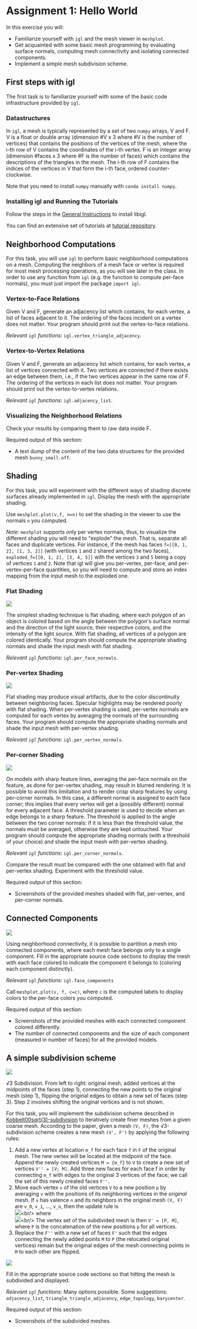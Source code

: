 # Assignment 1: Hello World


In this exercise you will:

 * Familiarize yourself with `igl` and the mesh viewer in `meshplot`.
 * Get acquainted with some basic mesh programming by evaluating surface normals, computing mesh connectivity and isolating connected components.
 * Implement a simple mesh subdivision scheme.


## First steps with igl
The first task is to familiarize yourself with some of the basic code infrastructure provided by `igl`.

### Datastructures
In `igl`, a mesh is typically represented by a set of two `numpy` arrays, V and F.
V is a float or double array (dimension #V x 3 where #V is the number of vertices) that
contains the positions of the vertices of the mesh, where the i-th row of V
contains the coordinates of the i-th vertex.
F is an integer array (dimension #faces x 3 where #F is the number of faces) which contains the
descriptions of the triangles in the mesh. The i-th row of F contains the indices of the vertices in V that form the i-th face, ordered counter-clockwise.

Note that you need to install `numpy` manually with `conda install numpy`.

### Installing igl and Running the Tutorials

Follow the steps in the [General Instructions](https://github.com/danielepanozzo/gp/blob/master/RULES.md) to install libigl.

You can find an extensive set of tutorials at [tutorial repository](https://github.com/libigl/libigl-python-bindings/tree/master/tutorial).


## Neighborhood Computations
For this task, you will use `igl` to perform basic neighborhood computations on a mesh.
Computing the neighbors of a mesh face or vertex is required for most mesh processing operations, as you will see later in the class.
In order to use any function from `igl` (e.g. the function to compute per-face normals),
you must just import the package `import igl`.

### Vertex-to-Face Relations
Given V and F, generate an adjacency list which contains, for each vertex, a
list of faces adjacent to it. The ordering of the faces incident on a vertex
does not matter. Your program should print out the vertex-to-face relations.

*Relevant `igl` functions:* `igl.vertex_triangle_adjacency`.

### Vertex-to-Vertex Relations
Given V and F, generate an adjacency list which contains, for each vertex, a
list of vertices connected with it. Two vertices are connected if there exists
an edge between them, i.e., if the two vertices appear in the same row of F. The
ordering of the vertices in each list does not matter.  Your program should
print out the vertex-to-vertex relations.

*Relevant `igl` functions:* `igl.adjacency_list`.


### Visualizing the Neighborhood Relations
Check your results by comparing them to raw data inside F.

Required output of this section:

 * A text dump of the content of the two data structures for the provided mesh `bunny_small.off`.

## Shading
For this task, you will experiment with the different ways of shading discrete surfaces already implemented in `igl`.
Display the mesh with the appropriate shading.

Use `meshplot.plot(v,f, n=n)` to set the shading in the viewer to use the normals `n` you computed.


*Note:* `meshplot` supports only per vertex normals, thus, to visualize the different shading you will need to "explode" the mesh. That is, separate all faces and duplicate vertices. For instance, if the mesh has faces `f=[[0, 1, 2], [1, 3, 2]]` (with vertices `1` and `2` shared among the two faces), `exploded_f=[[0, 1, 2], [3, 4, 5]]` with the vertices `3` and `5` being a copy of vertices `1` and `2`. Note that igl will give you per-vertex, per-face, and per-vertex-per-face quantities, so you will need to compute and store an index mapping from the input mesh to the exploded one.

### Flat Shading
![](img/face.png?raw=true)


The simplest shading technique is flat shading, where each polygon of an object
is colored based on the angle between the polygon's surface normal and the
direction of the light source, their respective colors, and the intensity of the
light source. With flat shading, all vertices of a polygon are colored
identically. Your program should compute the appropriate shading normals and shade
the input mesh with flat shading.

*Relevant `igl` functions:* `igl.per_face_normals`.


### Per-vertex Shading
![](img/vertex.png?raw=true)

Flat shading may produce visual artifacts, due to the color discontinuity
between neighboring faces. Specular highlights may be rendered poorly with flat
shading. When per-vertex shading is used, per-vertex normals are computed for
each vertex by averaging the normals of the surrounding faces. Your program
should compute the appropriate shading normals and shade the input mesh with
per-vertex shading.

*Relevant `igl` functions:* `igl.per_vertex_normals`.


### Per-corner Shading
![](img/corner.png?raw=true)

On models with sharp feature lines, averaging the per-face normals on the feature, as done for per-vertex shading, may result in blurred rendering. It is possible to avoid this limitation and to render crisp sharp features by using per-corner normals. In this case, a different normal is assigned to each face corner; this implies that every vertex will get a (possibly different) normal for every adjacent face. A threshold parameter is used to decide when an edge belongs to a sharp feature. The threshold is applied to the angle between the two corner normals: if it is less than the threshold value, the normals must be averaged, otherwise they are kept untouched.  Your program should compute the appropriate shading normals (with a threshold of your choice) and shade the input mesh with per-vertex shading.

*Relevant `igl` functions:* `igl.per_corner_normals`.

Compare the result must be compared with the one obtained with flat and per-vertex shading. Experiment with the threshold value.


Required output of this section:

 * Screenshots of the provided meshes shaded with flat, per-vertex, and per-corner normals.


## Connected Components
![](img/components.png?raw=true)

Using neighborhood connectivity, it is possible to partition a mesh into
connected components, where each mesh face belongs only to a single
component. Fill in the appropriate source code sections to display the mesh with each face colored to indicate the
component it belongs to (coloring each component distinctly).


*Relevant `igl` functions:* `igl.face_components`

Call `meshplot.plot(v, f, c=c)`, where `c` is the computed labels to display colors to the per-face colors you computed.


Required output of this section:

 * Screenshots of the provided meshes with each connected component colored differently.
 * The number of connected components and the size of each component (measured in number of faces) for all the provided models.



## A simple subdivision scheme

![](img/sqrt.png?raw=true)

√3 Subdivision. From left to right: original mesh, added
vertices at the midpoints of the faces (step 1), connecting the new points
to the original mesh (step 1), flipping the original edges to obtain a new
set of faces (step 3). Step 2 involves shifting the original vertices and is
not shown.

For this task, you will implement the subdivision scheme described in
[Kobbelt00sqrt(3)-subdivision](https://www.graphics.rwth-aachen.de/media/papers/sqrt31.pdf) to
iteratively create finer meshes from a given coarse mesh.
According to the paper, given a mesh `(V, F)`, the √3-subdivision scheme creates a new mesh `(V', F')`
by applying the following rules:

 1. Add a new vertex at location `m_f` for each face `f` in `F` of the original mesh.
    The new vertex will be located at the midpoint of the face.
    Append the newly created vertices `M = {m_f}` to `V` to create a new set of vertices `V'' = [V; M]`.
    Add three new faces for each face f in order by connecting `m_f` with edges to the original 3
    vertices of the face; we call the set of this newly created faces `F''`.
    <!-- Replace the old set of faces `F` with `F''`. -->
 2. Move each vertex `v` of the old vertices `V` to a new position `p` by averaging `v` with the positions of its neighboring vertices in the *original* mesh.
    If `v` has valence `n` and its neighbors in the original mesh `(V, F)` are `v_0`, `v_1`, ...,  `v_n`, then the update rule is<br/>
    ![](https://latex.codecogs.com/svg.latex?p=(1-a_n)v&plus;\frac{a_n}{n}\sum\limits_{i=0}^{n-1}v_i)<br/>
    <!-- p = (1-a_n) v + \frac{a_n}{n}\sum\limits_{i=0}^{n-1} v_i -->where<br/>
    ![](https://latex.codecogs.com/svg.latex?a_n=\frac{4-2\cos\left(\frac{2\pi}{n}\right)}{9}.)<br/>
    <!-- a_n=\frac{4-2\cos\left(\frac{2\pi}{n}\right)}{9} -->
    The vertex set of the subdivided mesh is then `V' = [P, M]`, where `P` is the concatenation of the new positions `p` for all vertices.
  3. Replace the `F''` with a new set of faces `F'` such that the edges connecting the newly added points `M` to `P`
    (the relocated original vertices) remain but the original edges of the mesh connecting points in `M` to each other are flipped.



![](img/subdivision.png?raw=true)

Fill in the appropriate source code sections so that hitting the mesh is subdivided and displayed.

*Relevant `igl` functions:* Many options possible.
Some suggestions: `adjacency_list`, `triangle_triangle_adjacency`, `edge_topology`, `barycenter`.


Required output of this section:

* Screenshots of the subdivided meshes.

